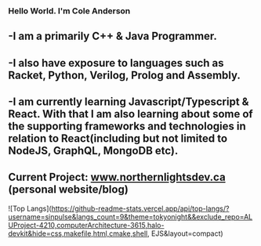 ### Hello World. I'm Cole Anderson

-I am a primarily C++ & Java Programmer. 
---
-I also have exposure to languages such as Racket, Python, Verilog, Prolog and Assembly. 
---
-I am currently learning Javascript/Typescript & React. With that I am also learning about some of the supporting frameworks and technologies in relation to React(including but not limited to NodeJS, GraphQL, MongoDB etc). 
---

Current Project: www.northernlightsdev.ca (personal website/blog)
---

![Top Langs](https://github-readme-stats.vercel.app/api/top-langs/?username=sinpulse&langs_count=9&theme=tokyonight&&exclude_repo=ALUProject-4210,computerArchitecture-3615,halo-devkit&hide=css,makefile,html,cmake,shell, EJS&layout=compact)


